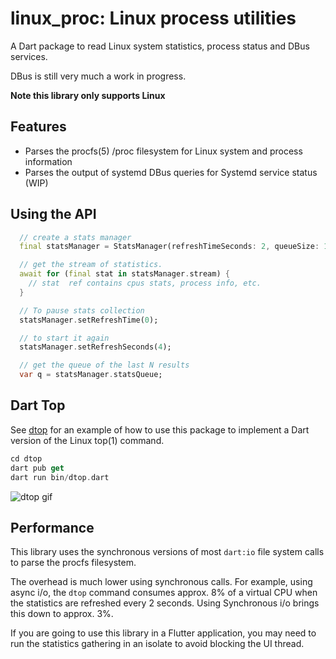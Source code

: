 # linux_proc: Linux process utilities

A Dart package to read Linux system statistics, process status and DBus services.

DBus is still very much a work in progress.

**Note this library only supports Linux**

## Features

* Parses the procfs(5) /proc filesystem for Linux system and process information
* Parses the output of systemd DBus queries for Systemd service status (WIP)


## Using the API

```dart
  // create a stats manager
  final statsManager = StatsManager(refreshTimeSeconds: 2, queueSize: 100);

  // get the stream of statistics.
  await for (final stat in statsManager.stream) {
    // stat  ref contains cpus stats, process info, etc.
  }

  // To pause stats collection
  statsManager.setRefreshTime(0);

  // to start it again
  statsManager.setRefreshSeconds(4);

  // get the queue of the last N results
  var q = statsManager.statsQueue;

```

## Dart Top

See [dtop](github.com/wstrange/linux_proc/dtop) for an example of how to use this package to implement a Dart version of the Linux top(1) command.


```dart
cd dtop
dart pub get
dart run bin/dtop.dart
````

![dtop gif](dtop.gif)

## Performance

This library uses the synchronous versions of most `dart:io` file system calls to parse the procfs filesystem.

The overhead is much lower using synchronous calls. For example, using async i/o, the `dtop` command consumes approx. 8% of a virtual CPU when the statistics are refreshed every 2 seconds.  Using Synchronous i/o brings this down to approx. 3%.

If you are going to use this library in a Flutter application, you may need to run  the statistics gathering in an isolate to avoid blocking the UI thread.

